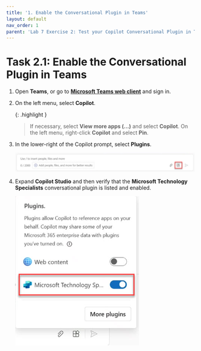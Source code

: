 ```yaml
---
title: '1. Enable the Conversational Plugin in Teams'
layout: default
nav_order: 1
parent: 'Lab 7 Exercise 2: Test your Copilot Conversational Plugin in Teams'
---
```


# Task 2.1: Enable the Conversational Plugin in Teams


1. Open **Teams**, or go to **[Microsoft Teams web client](https://teams.microsoft.com/v2/ "Microsoft Teams web client")** and sign in. 

 

1. On the left menu, select **Copilot**. 

 
    {: .highlight }
    > If necessary, select  **View more apps (...)** and select **Copilot**. On the left menu, right-click **Copilot** and select **Pin**.  

 

1. In the lower-right of the Copilot prompt, select **Plugins**. 

 

    ![a23.jpg](../media/lab7/a23.jpg) 

 

1. Expand **Copilot Studio** and then verify that the **Microsoft Technology Specialists** conversational plugin is listed and enabled.

 

    ![a20.jpg](../media/lab7/a20.jpg) 

 

